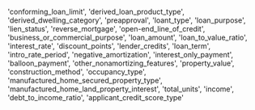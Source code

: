'conforming_loan_limit',
'derived_loan_product_type',
'derived_dwelling_category',
'preapproval',
'loant_type',
'loan_purpose',
'lien_status',
'reverse_mortgage',
'open-end_line_of_credit',
'business_or_commercial_purpose',
'loan_amount',
'loan_to_value_ratio',
'interest_rate',
'discount_points',
'lender_credits',
'loan_term',
'intro_rate_period',
'negative_amortization',
'interest_only_payment',
'balloon_payment',
'other_nonamortizing_features',
'property_value',
'construction_method',
'occupancy_type',
'manufactured_home_secured_property_type',
'manufactured_home_land_property_interest',
'total_units',
'income',
'debt_to_income_ratio',
'applicant_credit_score_type'
